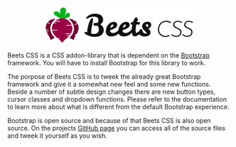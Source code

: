 <!-- ---
hide:
  - navigation
  - toc
--- -->

# <img src="assets/images/beetscss_col_100x416.png" style="display: block; margin-left: auto; margin-right: auto; height: 80px;">

Beets CSS is a CSS addon-library that is dependent on the [Bootstrap](https://getbootstrap.com/) framework. You will have to install Bootstrap for this library to work.

The porpose of Beets CSS is to tweek the already great Bootstrap framework and give it a somewhat new feel and some new functions. Beside a number of subtle design changes there are new button types, cursor classes and dropdown functions. Please refer to the documentation to learn more about what is different from the default Bootstrap experience.

Bootstrap is open source and because of that Beets CSS is also open source. On the projects [GitHub page](https://github.com/jonasbirkelof/beets-css) you can access all of the source files and tweek it yourself as you wish.